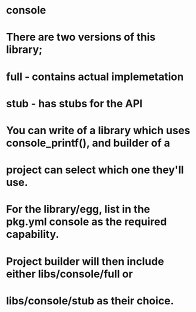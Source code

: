 <!--
#
# Licensed to the Apache Software Foundation (ASF) under one
# or more contributor license agreements.  See the NOTICE file
# distributed with this work for additional information
# regarding copyright ownership.  The ASF licenses this file
# to you under the Apache License, Version 2.0 (the
# "License"); you may not use this file except in compliance
# with the License.  You may obtain a copy of the License at
#
# http://www.apache.org/licenses/LICENSE-2.0
#
# Unless required by applicable law or agreed to in writing,
# software distributed under the License is distributed on an
# "AS IS" BASIS, WITHOUT WARRANTIES OR CONDITIONS OF ANY
#  KIND, either express or implied.  See the License for the
# specific language governing permissions and limitations
# under the License.
#
-->

# console
#
# There are two versions of this library;
#  full - contains actual implemetation
#  stub - has stubs for the API
#
# You can write of a library which uses console_printf(), and builder of a
# project can select which one they'll use.
# For the library/egg, list in the pkg.yml console as the required capability.
# Project builder will then include either libs/console/full or
# libs/console/stub as their choice.
#
